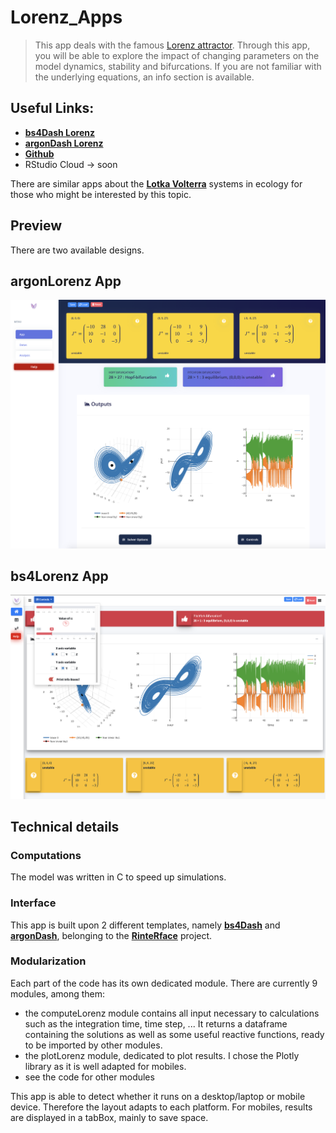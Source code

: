 # Lorenz_Apps

> This app deals with the famous [Lorenz attractor](https://en.wikipedia.org/wiki/Lorenz_system).
Through this app, you will be able to explore the impact of changing parameters on the model dynamics, stability and bifurcations. If you are not familiar with the underlying equations, an info section is available.

## Useful Links:

* [**bs4Dash Lorenz**](https://divadnojnarg.shinyapps.io/bs4Lorenz/)
* [**argonDash Lorenz**](https://divadnojnarg.shinyapps.io/argonLorenz/)
* [**Github**](https://github.com/DivadNojnarg/Lorenz_Apps)
* RStudio Cloud -&gt; soon

There are similar apps about the [**Lotka Volterra**](https://rinterface.com/shiny/showcase/lotkaVolterra/) systems in ecology for those who might be interested by this topic.

## Preview

There are two available designs.

## argonLorenz App
![](figures/argonLorenz-1.png)

## bs4Lorenz App
![](figures/bs4Lorenz-1.png)

## Technical details

### Computations

The model was written in C to speed up simulations. 

### Interface

This app is built upon 2 different templates, namely [**bs4Dash**](https://github.com/RinteRface/bs4Dash) and [**argonDash**](https://github.com/RinteRface/argonDash), belonging to the [**RinteRface**](https://rinterface.com) project.


### Modularization

Each part of the code has its own dedicated module. There are currently 9 modules, among them:

- the computeLorenz module contains all input necessary to calculations such as the integration time, time step, ... It returns a dataframe containing the solutions as well as some useful reactive functions, ready to be imported by other modules.
- the plotLorenz module, dedicated to plot results. I chose the Plotly library as it is well adapted for mobiles. 
- see the code for other modules

This app is able to detect whether it runs on a desktop/laptop or mobile device. Therefore the layout adapts to each platform. For mobiles, results are displayed in a tabBox, mainly to save space.
